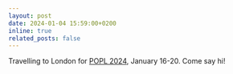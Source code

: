 ```yaml
---
layout: post
date: 2024-01-04 15:59:00+0200
inline: true
related_posts: false
---
```


Travelling to London for <a href="https://popl24.sigplan.org">POPL
2024</a>, January 16-20. Come say hi!
